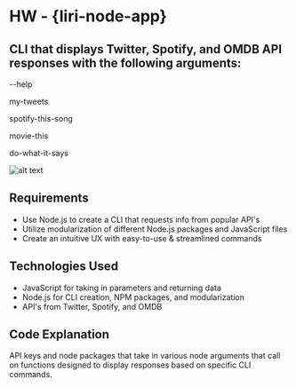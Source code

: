 # HW - {liri-node-app}

## CLI that displays Twitter, Spotify, and OMDB API responses with the following arguments:
--help 

my-tweets

spotify-this-song

movie-this

do-what-it-says

![alt text](./img/LIRI-HW-demo5.gif)

## Requirements
- Use Node.js to create a CLI that requests info from popular API's
- Utilize modularization of different Node.js packages and JavaScript files
- Create an intuitive UX with easy-to-use & streamlined commands

## Technologies Used
- JavaScript for taking in parameters and returning data
- Node.js for CLI creation, NPM packages, and modularization
- API's from Twitter, Spotify, and OMDB

## Code Explanation
API keys and node packages that take in various node arguments that call on functions designed to display responses based on specific CLI commands.
